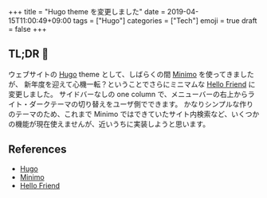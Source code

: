 +++
title = "Hugo theme を変更しました"
date  = 2019-04-15T11:00:49+09:00
tags  = ["Hugo"]
categories  = ["Tech"]
emoji = true
draft = false
+++

## TL;DR :cherry_blossom:

ウェブサイトの [Hugo] theme として、しばらくの間 [Minimo] を使ってきましたが、 新年度を迎えて心機一転？ということでさらにミニマムな [Hello Friend] に変更しました。
サイドバーなしの one column で、メニューバーの右上からライト・ダークテーマの切り替えをユーザ側でできます。
かなりシンプルな作りのテーマのため、これまで Minimo ではできていたサイト内検索など、いくつかの機能が現在使えませんが、近いうちに実装しようと思います。

## References

- [Hugo]
- [Minimo]
- [Hello Friend]

[Hugo]: https://gohugo.io/
[Minimo]: https://github.com/MunifTanjim/minimo
[Hello Friend]: https://github.com/panr/hugo-theme-hello-friend
